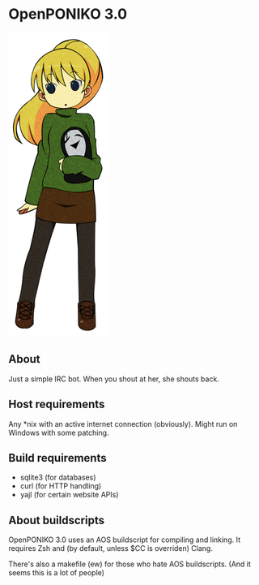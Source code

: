 # OpenPONIKO 3.0

![Poniko](https://github.com/OrdinaryMagician/openponiko3/raw/master/poniko.png)

## About
Just a simple IRC bot.
When you shout at her, she shouts back.

## Host requirements
Any *nix with an active internet connection (obviously).
Might run on Windows with some patching.

## Build requirements
* sqlite3 (for databases)
* curl (for HTTP handling)
* yajl (for certain website APIs)

## About buildscripts
OpenPONIKO 3.0 uses an AOS buildscript for compiling and linking.
It requires Zsh and (by default, unless $CC is overriden) Clang.

There's also a makefile (ew) for those who hate AOS buildscripts.
(And it seems this is a lot of people)